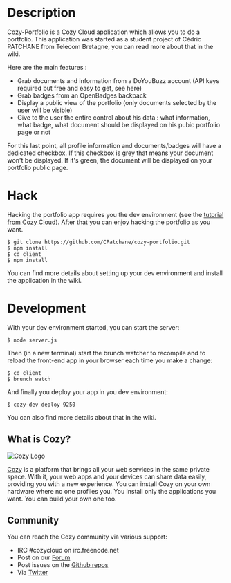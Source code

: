 # Description

Cozy-Portfolio is a Cozy Cloud application which allows you to 
do a portfolio. This application was started as a student project of Cédric PATCHANE from Telecom Bretagne, you can read more about that in the wiki.

Here are the main features :
* Grab documents and information from a DoYouBuzz account (API keys required but free and easy to get, see here)
* Grab badges from an OpenBadges backpack
* Display a public view of the portfolio (only documents selected by the user will be visible)
* Give to the user the entire control about his data : what information, what badge, what document should be displayed on his pubic portfolio page or not

For this last point, all profile information and documents/badges will have a dedicated checkbox. If this checkbox is grey that means your document won't be displayed. If it's green, the document will be displayed on your portfolio public page.

# Hack
Hacking the portfolio app requires you the dev environment (see the [tutorial from Cozy Cloud](https://dev.cozy.io/#set-up-the-development-environment)). After that you can enjoy hacking the portfolio as you want.
```shell
$ git clone https://github.com/CPatchane/cozy-portfolio.git
$ npm install
$ cd client
$ npm install
```

You can find more details about setting up your dev environment and install the application in the wiki.

# Development
With your dev environment started, you can start the server:
```shell
$ node server.js
```
Then (in a new terminal) start the brunch watcher to recompile and to reload the front-end app in your browser each time you make a change:
```shell
$ cd client
$ brunch watch
```
And finally you deploy your app in you dev environment:
```shell
$ cozy-dev deploy 9250
```

You can also find more details about that in the wiki.

## What is Cozy?

![Cozy Logo](https://raw.github.com/cozy/cozy-setup/gh-pages/assets/images/happycloud.png)

[Cozy](http://cozy.io) is a platform that brings all your web services in the
same private space.  With it, your web apps and your devices can share data
easily, providing you
with a new experience. You can install Cozy on your own hardware where no one
profiles you. You install only the applications you want. You can build your
own one too.

## Community

You can reach the Cozy community via various support:

* IRC #cozycloud on irc.freenode.net
* Post on our [Forum](https://forum.cozy.io)
* Post issues on the [Github repos](https://github.com/cozy/)
* Via [Twitter](http://twitter.com/mycozycloud)
